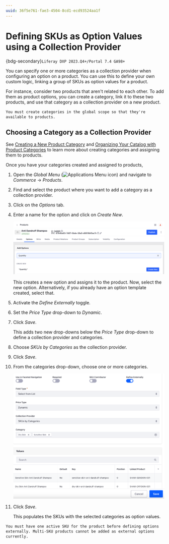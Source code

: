 ```yaml
---
uuid: 36f5e761-fae3-4504-8cd1-ecd93524aa1f
---
```

# Defining SKUs as Option Values using a Collection Provider

{bdg-secondary}`Liferay DXP 2023.Q4+/Portal 7.4 GA98+`

You can specify one or more categories as a collection provider when configuring an option on a product. You can use this to define your own custom logic, linking a group of SKUs as option values for a product. 

For instance, consider two products that aren't related to each other. To add them as product options, you can create a category, link it to these two products, and use that category as a collection provider on a new product. 

```{note}
You must create categories in the global scope so that they're available to products.
```

## Choosing a Category as a Collection Provider

See [Creating a New Product Category](https://learn.liferay.com/w/commerce/product-management/creating-and-managing-products/products/creating-a-new-product-category) and [Organizing Your Catalog with Product Categories](https://learn.liferay.com/w/commerce/product-management/creating-and-managing-products/products/organizing-your-catalog-with-product-categories) to learn more about creating categories and assigning them to products. 

Once you have your categories created and assigned to products, 

1. Open the *Global Menu* (![Applications Menu icon](../../../images/icon-applications-menu.png)) and navigate to *Commerce* &rarr; *Products*. 

1. Find and select the product where you want to add a category as a collection provider.

1. Click on the *Options* tab.

1. Enter a name for the option and click on *Create New*. 

   ![Create a new option on the selected product.](./defining-skus-as-option-values-using-a-collection-provider/images/01.png)

   This creates a new option and assigns it to the product. Now, select the new option. Alternatively, if you already have an option template created, select that.

1. Activate the *Define Externally* toggle. 

1. Set the *Price Type* drop-down to *Dynamic*.

1. Click *Save*. 

   This adds two new drop-downs below the *Price Type* drop-down to define a collection provider and categories. 

1. Choose *SKUs by Categories* as the collection provider.

1. Click *Save*.

1. From the categories drop-down, choose one or more categories. 

   ![Choose the categories to add associated SKUs as option values.](./defining-skus-as-option-values-using-a-collection-provider/images/02.png)

1. Click *Save*. 

   This populates the SKUs with the selected categories as option values. 

```{important}
You must have one active SKU for the product before defining options externally. Multi-SKU products cannot be added as external options currently.
```
